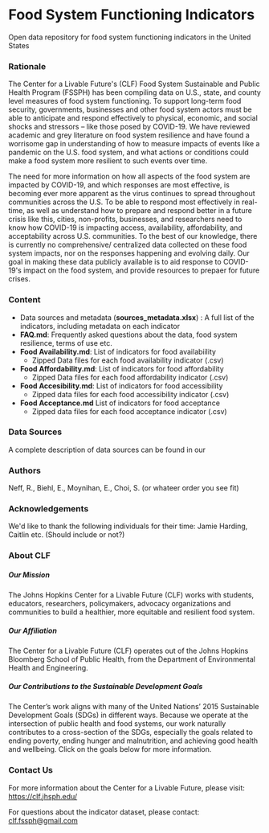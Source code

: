 # Food System Functioning Indicators
Open data repository for food system functioning indicators in the United States

### Rationale
The Center for a Livable Future's (CLF) Food System Sustainable and Public Health Program (FSSPH) has been compiling data on U.S., state, and county level measures of food system functioning. To support long-term food security, governments, businesses and other food system actors must be able to anticipate and respond effectively to physical, economic, and social shocks and stressors – like those posed by COVID-19. We have reviewed academic and grey literature on food system resilience and have found a worrisome gap in understanding of how to measure impacts of events like a pandemic on the U.S. food system, and what actions or conditions could make a food system more resilient to such events over time.   

The need for more information on how all aspects of the food system are impacted by COVID-19, and which responses are most effective, is becoming ever more apparent as the virus continues to spread throughout communities across the U.S. To be able to respond most effectively in real-time, as well as understand how to prepare and respond better in a future crisis like this, cities, non-profits, businesses, and researchers need to know how COVID-19 is impacting access, availability, affordability, and acceptability across U.S. communities. To the best of our knowledge, there is currently no comprehensive/ centralized data collected on these food system impacts, nor on the responses happening and evolving daily. Our goal in making these data publicly available is to aid response to COVID-19's impact on the food system, and provide resources to prepaer for future crises. 

### Content
- Data sources and metadata (**sources_metadata.xlsx**) : A full list of the indicators, including metadata on each indicator 
- **FAQ.md**: Frequently asked questions about the data, food system resilience, terms of use etc.
- **Food Availability.md**: List of indicators for food availabiility
  -  Zipped Data files for each food availability indicator (.csv)
- **Food Affordability.md**: List of indicators for food affordability
  - Zipped Data files for each food affordability indicator (.csv)
- **Food Accesibility.md**: List of indicators for food accessibility
  - Zipped data files for each food accessibility indicator (.csv)
- **Food Acceptance.md** List of indicators for food acceptance
  - Zipped data files for each food acceptance indicator (.csv)


### Data Sources
A complete description of data sources can be found in our

### Authors
Neff, R., Biehl, E., Moynihan, E., Choi, S. (or whateer order you see fit)

### Acknowledgements
We'd like to thank the following individuals for their time: Jamie Harding, Caitlin etc. (Should include or not?)

### About CLF 
##### Our Mission
The Johns Hopkins Center for a Livable Future (CLF) works with students, educators, researchers, policymakers, advocacy organizations and communities to build a healthier, more equitable and resilient food system.

##### Our Affiliation
The Center for a Livable Future (CLF) operates out of the Johns Hopkins Bloomberg School of Public Health, from the Department of Environmental Health and Engineering.


##### Our Contributions to the Sustainable Development Goals
The Center’s work aligns with many of the United Nations’ 2015 Sustainable Development Goals (SDGs) in different ways. Because we operate at the intersection of public health and food systems, our work naturally contributes to a cross-section of the SDGs, especially the goals related to ending poverty, ending hunger and malnutrition, and achieving good health and wellbeing. Click on the goals below for more information.

### Contact Us
For more information about the Center for a Livable Future, please visit: https://clf.jhsph.edu/

For questions about the indicator dataset, please contact: clf.fssph@gmail.com
